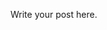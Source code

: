 <!-- 
.. link: 
.. description: 
.. tags: 
.. date: 2013/08/22 10:42:45
.. title: bachelor
.. slug: bachelor
-->

Write your post here.
